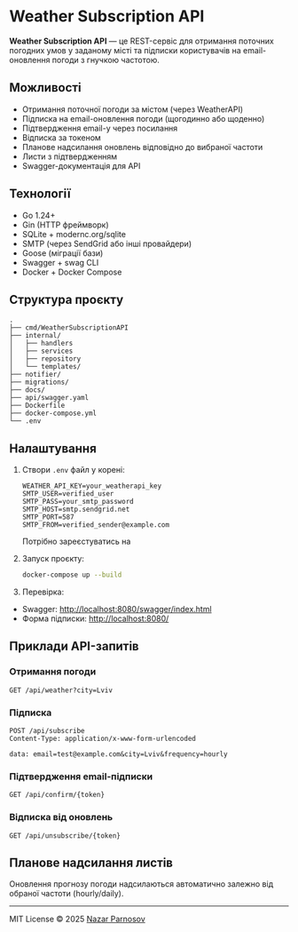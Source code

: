 # Weather Subscription API

**Weather Subscription API** — це REST-сервіс для отримання поточних погодних умов у заданому місті та підписки користувачів на email-оновлення погоди з гнучкою частотою.

## Можливості

* Отримання поточної погоди за містом (через WeatherAPI)
* Підписка на email-оновлення погоди (щогодинно або щоденно)
* Підтвердження email-у через посилання
* Відписка за токеном
* Планове надсилання оновлень відповідно до вибраної частоти
* Листи з підтвердженням
* Swagger-документація для API

## Технології

* Go 1.24+
* Gin (HTTP фреймворк)
* SQLite + modernc.org/sqlite
* SMTP (через SendGrid або інші провайдери)
* Goose (міграції бази)
* Swagger + swag CLI
* Docker + Docker Compose

## Структура проєкту

```
.
├── cmd/WeatherSubscriptionAPI    
├── internal/
│   ├── handlers                       
│   ├── services                  
│   ├── repository                
│   └── templates/                   
├── notifier/                          
├── migrations/                        
├── docs/                              
├── api/swagger.yaml                  
├── Dockerfile                         
├── docker-compose.yml                 
└── .env                               
```

## Налаштування

1. Створи `.env` файл у корені:

    ```
    WEATHER_API_KEY=your_weatherapi_key
    SMTP_USER=verified_user
    SMTP_PASS=your_smtp_password
    SMTP_HOST=smtp.sendgrid.net
    SMTP_PORT=587
    SMTP_FROM=verified_sender@example.com
    ```
    
    Потрібно зареєстуватись на 

2. Запуск проєкту:
    
    ```bash
    docker-compose up --build
    ```

3. Перевірка:
* Swagger: [http://localhost:8080/swagger/index.html](http://localhost:8080/swagger/index.html)
* Форма підписки: [http://localhost:8080/](http://localhost:8080/)

## Приклади API-запитів

### Отримання погоди
```
GET /api/weather?city=Lviv
```

### Підписка
```
POST /api/subscribe
Content-Type: application/x-www-form-urlencoded

data: email=test@example.com&city=Lviv&frequency=hourly
```

### Підтвердження email-підписки
```
GET /api/confirm/{token}
```

### Відписка від оновлень
```
GET /api/unsubscribe/{token}
```

## Планове надсилання листів

Оновлення прогнозу погоди надсилаються автоматично залежно від обраної частоти (hourly/daily).

---

MIT License © 2025 [Nazar Parnosov](https://github.com/nazarparnosov)
